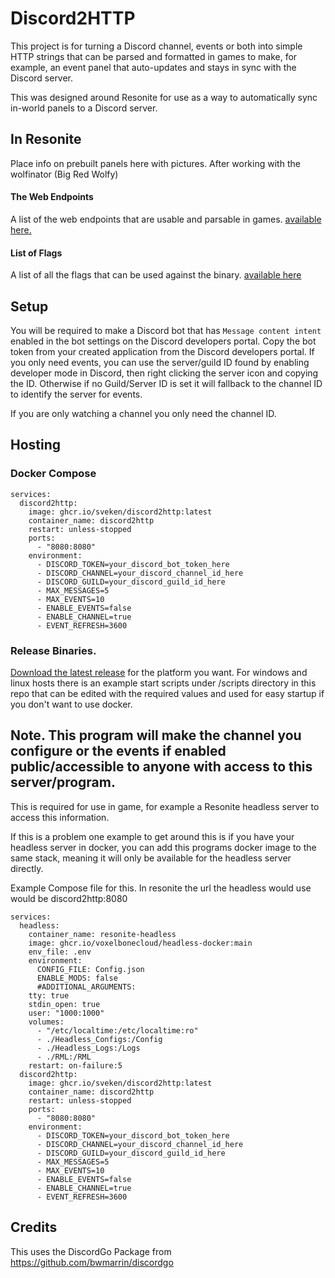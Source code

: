 # Discord2HTTP
This project is for turning a Discord channel, events or both into simple HTTP strings that can be parsed and formatted in games to make, for example, an event panel that auto-updates and stays in sync with the Discord server. 

This was designed around Resonite for use as a way to automatically sync in-world panels to a Discord server.

## In Resonite
Place info on prebuilt panels here with pictures. After working with the wolfinator (Big Red Wolfy)


#### The Web Endpoints
A list of the web endpoints that are usable and parsable in games. [available here.](docs/endpoints.md)
#### List of Flags
A list of all the flags that can be used against the binary. [available here](docs/flags.md)
## Setup
You will be required to make a Discord bot that has `Message content intent` enabled in the bot settings on the Discord developers portal. 
Copy the bot token from your created application from the Discord developers portal.
If you only need events, you can use the server/guild ID found by enabling developer mode in Discord, then right clicking the server icon and copying the ID. 
Otherwise if no Guild/Server ID is set it will fallback to the channel ID to identify the server for events.

If you are only watching a channel you only need the channel ID. 

## Hosting

### Docker Compose

```
services:
  discord2http:
    image: ghcr.io/sveken/discord2http:latest
    container_name: discord2http
    restart: unless-stopped
    ports:
      - "8080:8080"
    environment:
      - DISCORD_TOKEN=your_discord_bot_token_here
      - DISCORD_CHANNEL=your_discord_channel_id_here
      - DISCORD_GUILD=your_discord_guild_id_here
      - MAX_MESSAGES=5
      - MAX_EVENTS=10
      - ENABLE_EVENTS=false
      - ENABLE_CHANNEL=true
      - EVENT_REFRESH=3600
```

### Release Binaries.
[Download the latest release](https://github.com/sveken/Discord2HTTP/releases) for the platform you want. For windows and linux hosts there is an example start scripts under /scripts directory in this repo that can be edited with the required values and used for easy startup if you don't want to use docker.


## Note. This program will make the channel you configure or the events if enabled public/accessible to anyone with access to this server/program.
This is required for use in game, for example a Resonite headless server to access this information. 

If this is a problem one example to get around this is if you have your headless server in docker, you can add this programs docker image to the same stack, meaning it will only be available for the headless server directly. 

Example Compose file for this. In resonite the url the headless would use would be discord2http:8080

```
services:
  headless:
    container_name: resonite-headless
    image: ghcr.io/voxelbonecloud/headless-docker:main 
    env_file: .env
    environment:
      CONFIG_FILE: Config.json
      ENABLE_MODS: false
      #ADDITIONAL_ARGUMENTS:
    tty: true
    stdin_open: true
    user: "1000:1000"
    volumes:
      - "/etc/localtime:/etc/localtime:ro"
      - ./Headless_Configs:/Config
      - ./Headless_Logs:/Logs
      - ./RML:/RML
    restart: on-failure:5
  discord2http:
    image: ghcr.io/sveken/discord2http:latest
    container_name: discord2http
    restart: unless-stopped
    ports:
      - "8080:8080"
    environment:
      - DISCORD_TOKEN=your_discord_bot_token_here
      - DISCORD_CHANNEL=your_discord_channel_id_here
      - DISCORD_GUILD=your_discord_guild_id_here
      - MAX_MESSAGES=5
      - MAX_EVENTS=10
      - ENABLE_EVENTS=false
      - ENABLE_CHANNEL=true
      - EVENT_REFRESH=3600
```
## Credits
This uses the DiscordGo Package from https://github.com/bwmarrin/discordgo